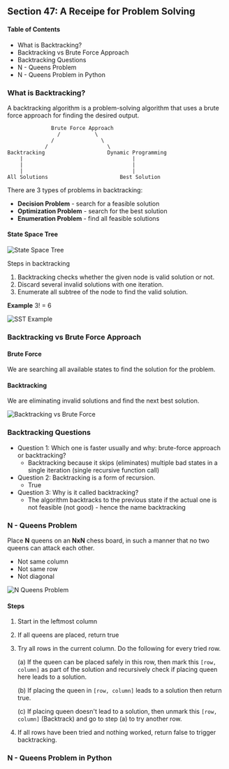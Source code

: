 ## Section 47: A Receipe for Problem Solving

#### Table of Contents
- What is Backtracking?
- Backtracking vs Brute Force Approach
- Backtracking Questions
- N - Queens Problem
- N - Queens Problem in Python


### What is Backtracking?

A backtracking algorithm is a problem-solving algorithm that uses a brute force
approach for finding the desired output.

```
              Brute Force Approach
                /           \
              /               \
            /                   \
Backtracking                    Dynamic Programming
    |                                   |
    |                                   |
    |                                   |
All Solutions                       Best Solution
```

There are 3 types of problems in backtracking:
- **Decision Problem** - search for a feasible solution
- **Optimization Problem** - search for the best solution
- **Enumeration Problem** - find all feasible solutions

#### State Space Tree

![State Space Tree](https://github.com/lcycstudio/python/tree/master/data_structures/48_backtracking/state_space_tree.png)


Steps in backtracking
1. Backtracking checks whether the given node is valid solution or not.
2. Discard several invalid solutions with one iteration.
3. Enumerate all subtree of the node to find the valid solution.

**Example** 3! = 6

![SST Example](https://github.com/lcycstudio/python/tree/master/data_structures/48_backtracking/sst_example.png)



### Backtracking vs Brute Force Approach

#### Brute Force

We are searching all available states to find the solution for the problem.

#### Backtracking

We are eliminating invalid solutions and find the next best solution.

![Backtracking vs Brute Force](https://github.com/lcycstudio/python/tree/master/data_structures/48_backtracking/backtracking_brute_force.png)


### Backtracking Questions

- Question 1: Which one is faster usually and why: brute-force approach or backtracking?
  - Backtracking because it skips (eliminates) multiple bad states in a single iteration
  (single recursive function call)
- Question 2: Backtracking is a form of recursion.
  - True
- Question 3: Why is it called backtracking?
  - The algorithm backtracks to the previous state if the actual one is not feasible
  (not good) - hence the name backtracking



### N - Queens Problem

Place **N** queens on an **NxN** chess board, in such a manner that no two queens can
attack each other.
- Not same column
- Not same row
- Not diagonal

![N Queens Problem](https://github.com/lcycstudio/python/tree/master/data_structures/48_backtracking/n_queens_problem.png)


#### Steps
1. Start in the leftmost column
2. If all queens are placed, return true
3. Try all rows in the current column. Do the following for every tried row.

   (a) If the queen can be placed safely in this row, then mark this `[row, column]`
   as part of the solution and recursively check if placing queen here leads to a
   solution.

   (b) If placing the queen in `[row, column]` leads to a solution then return true.

   (c) If placing queen doesn't lead to a solution, then unmark this `[row, column]`
   (Backtrack) and go to step (a) to try another row.
4. If all rows have been tried and nothing worked, 
return false to trigger backtracking.



### N - Queens Problem in Python



